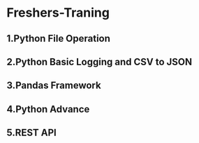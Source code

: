 # Freshers-Traning

## 1.Python File Operation

## 2.Python Basic Logging and CSV to JSON

## 3.Pandas Framework

## 4.Python Advance

## 5.REST API
